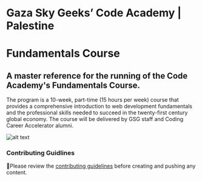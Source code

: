 # Gaza Sky Geeks’ Code Academy | Palestine 
# Fundamentals Course

## A master reference for the running of the Code Academy's Fundamentals Course.


The program is a 10-week, part-time (15 hours per week) course that provides a comprehensive introduction to web development fundamentals and the professional skills needed to succeed in the twenty-first century global economy. The course will be delivered by GSG staff and Coding Career Accelerator alumni.


 
 
 
![alt text](https://i.imgur.com/IEXYPp4.png)



### Contributing Guidlines
🚨Please review the [contributing guidelines](./CONTRIBUTING.md) before creating and pushing any content.
